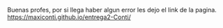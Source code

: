 Buenas profes, por si llega haber algun error les dejo el link de la pagina. https://maxiconti.github.io/entrega2-Conti/
